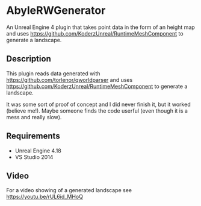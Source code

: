 # AbyleRWGenerator

An Unreal Engine 4 plugin that takes point data in the form of an height map and uses https://github.com/KoderzUnreal/RuntimeMeshComponent to generate a landscape.

## Description

This plugin reads data generated with https://github.com/torlenor/qworldparser and uses https://github.com/KoderzUnreal/RuntimeMeshComponent to generate a landscape.

It was some sort of proof of concept and I did never finish it, but it worked (believe me!). Maybe someone finds the code userful (even though it is a mess and really slow).

## Requirements

- Unreal Engine 4.18
- VS Studio 2014

## Video

For a video showing of a generated landscape see https://youtu.be/rUL6id_MHoQ
